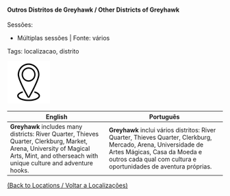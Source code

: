 
#### Outros Distritos de Greyhawk / Other Districts of Greyhawk

Sessões:  
- Múltiplas sessões | Fonte: vários

Tags: localizacao, distrito

![Outros Distritos de Greyhawk](blank.png)

| English | Português |
|---------|-----------|
| **Greyhawk** includes many districts: River Quarter, Thieves Quarter, Clerkburg, Market, Arena, University of Magical Arts, Mint, and otherseach with unique culture and adventure hooks. | **Greyhawk** inclui vários distritos: River Quarter, Thieves Quarter, Clerkburg, Mercado, Arena, Universidade de Artes Mágicas, Casa da Moeda e outros  cada qual com cultura e oportunidades de aventura próprias. |

[(Back to Locations / Voltar a Localizações)](localizacoes.md)



















